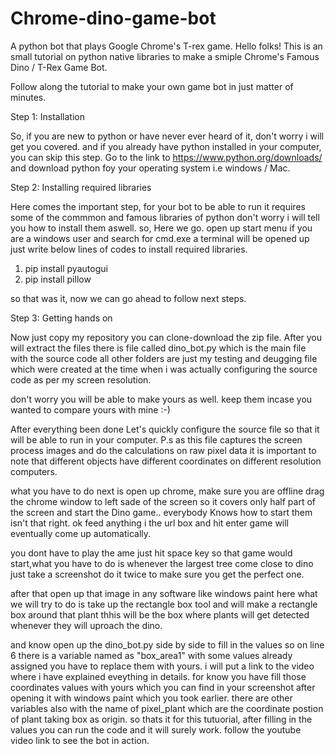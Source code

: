 # Chrome-dino-game-bot
A python bot that plays Google Chrome's T-rex game.
Hello folks!
This is an small tutorial on python native libraries to make a smiple Chrome's Famous Dino / T-Rex Game Bot.

Follow along the tutorial to make your own game bot in just matter of minutes.

Step 1: Installation

So, if you are new to python or have never ever heard of it, don't worry i will get you covered.
and if you already have python installed in your computer, you can skip this step.
Go to the link to  https://www.python.org/downloads/ and download python foy your operating system i.e windows / Mac.

Step 2: Installing required libraries

Here comes the important step, for your bot to be able to run it requires some of the commmon and famous libraries of python
don't worry i will tell you how to install them aswell.
so, Here we go.
open up start menu if you are a windows user and search for cmd.exe
a terminal will be opened up just write below lines of codes to install required libraries.

1. pip install pyautogui
2. pip install pillow

so that was it, now we can go ahead to follow next steps.

Step 3: Getting hands on

Now just copy my repository you can clone-download the zip file.
After you will extract the files there is file called dino_bot.py which is the main file with the source code all other folders
are just my testing and deugging file which were created at the time when i was actually configuring the source code
as per my screen resolution.

don't worry you will be able to make yours as well. keep them incase you wanted to compare yours with mine :-)

After everything been done Let's quickly configure the source file so that it will be able to run in your computer.
P.s as this file captures the screen process images and do the calculations on raw pixel data it is important to note that different objects have different coordinates on different resolution computers.

what you have to do next is open up chrome, make sure you are offline drag the chrome window to left sade of the screen so it covers only half part of the screen and start the Dino game.. everybody Knows how to start them isn't that right. ok feed anything i the url box and hit enter game will eventually come up automatically.

you dont have to play the ame just hit space key so that game would start,what you have to do is whenever the largest tree come close to dino just take a screenshot do it twice to make sure you get the perfect one.

after that open up that image in any software like windows paint
here what we will try to do is take up the rectangle box tool and will make a rectangle box around that plant thhis will be the box where plants will get detected whenever they will uproach the dino.

and know open up the dino_bot.py side by side to fill in the values so on line 6 there is a variable named as "box_area1" with some values already assigned you have to replace them with yours. i will put a link to the video where i have explained eveything in details.
for know you have fill those coordinates values with yours which you can find in your screenshot after opening it with windows paint which you took earlier.
there are other variables also with the name of pixel_plant which are the coordinate postion of plant taking box as origin.
so thats it for this tutuorial, after filling in the values you can run the code and it will surely work.
follow the youtube video link to see the bot in action.
